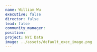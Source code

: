 ```yaml
---
name: William Wu
executive: false
director: false
lead: false
community_manager: 
position:  
project: NYC Data
image: ../assets/default_exec_image.png
---
```

